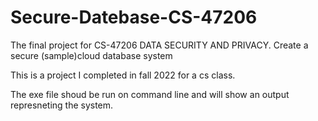 # Secure-Datebase-CS-47206

The final project for CS-47206 DATA SECURITY AND PRIVACY. Create a secure (sample)cloud database system

This is a project I completed in fall 2022 for a cs class.

The exe file shoud be run on command line and will show an output represneting the system.
